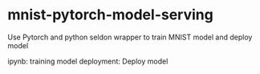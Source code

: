 # mnist-pytorch-model-serving
Use Pytorch and python seldon wrapper to train MNIST model and deploy model

ipynb: training model
deployment: Deploy model